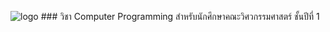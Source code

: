 ![logo](https://www.rmutt.ac.th/wp-content/uploads/2020/03/20200310-LOGO-RMUTT.png")
     ### วิชา Computer Programming สำหรับนักศึกษาคณะวิศวกรรมศาสตร์ ชั้นปีที่ 1

